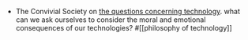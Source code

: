 - The Convivial Society on [the questions concerning technology](https://theconvivialsociety.substack.com/p/the-questions-concerning-technology). what can we ask ourselves to consider the moral and emotional consequences of our technologies? #[[philosophy of technology]]